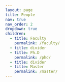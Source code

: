 ```yaml
---
layout: page
title: People
nav: true
nav_order: 2
dropdown: true
children:
  - title: Faculty
    permalink: /faculty/
  - title: divider
  - title: Ph.D
    permalink: /phd/
  - title: divider
  - title: Master
    permalink: /master/
---
```

